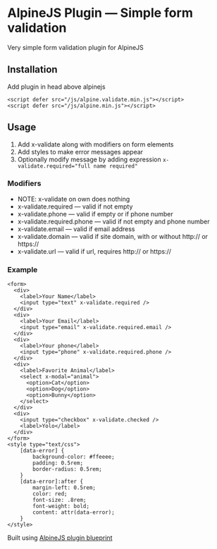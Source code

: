 # AlpineJS Plugin — Simple form validation

Very simple form validation plugin for AlpineJS

## Installation

Add plugin in head above alpinejs

```
<script defer src="/js/alpine.validate.min.js"></script>
<script defer src="/js/alpine.min.js"></script>
```
## Usage

1. Add x-validate along with modifiers on form elements
2. Add styles to make error messages appear
3. Optionally modify message by adding expression `x-validate.required="full name required"`

### Modifiers

* NOTE: x-validate on own does nothing
* x-validate.required — valid if not empty
* x-validate.phone — valid if empty or if phone number
* x-validate.required.phone — valid if not empty and phone number
* x-validate.email — valid if email address
* x-validate.domain — valid if site domain, with or without http:// or https://
* x-validate.url — valid if url, requires http:// or https://


### Example

```
<form>
  <div>
    <label>Your Name</label>
    <input type="text" x-validate.required />
  </div>
  <div>
    <label>Your Email</label>
    <input type="email" x-validate.required.email />
  </div>
  <div>
    <label>Your phone</label>
    <input type="phone" x-validate.required.phone />
  </div>
  <div>
    <label>Favorite Animal</label>
    <select x-modal="animal">
      <option>Cat</option>
      <option>Dog</option>
      <option>Bunny</option>
    </select>
  </div>
  <div>
    <input type="checkbox" x-validate.checked />
    <label>Yolo</label>
  </div>
</form>
<style type="text/css">
    [data-error] {
        background-color: #ffeeee;
        padding: 0.5rem;
        border-radius: 0.5rem;
    }
    [data-error]:after {
        margin-left: 0.5rem;
        color: red;
        font-size: .8rem;
        font-weight: bold;
        content: attr(data-error);
    }
</style>

```

Built using [AlpineJS plugin blueprint](https://github.com/img.shields.io/github/v/release/victoryoalli/alpinejs-plugin-blueprint)



